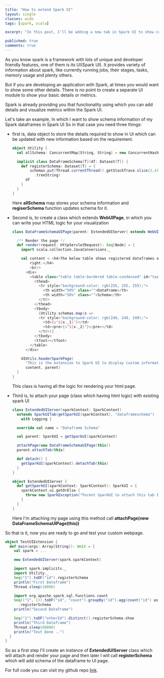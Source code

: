 ```yaml
---
title: "How to extend Spark UI"
layout: single
classes: wide
tags: [spark, scala]

excerpt: "In this post, I'll be adding a new tab in Spark UI to show custom details about any spark application"

published: true
comments: true
---
```


As you know spark is a framework with lots of unique and developer friendly features,  one of them
is its UI(Spark UI). It provides variety of information about spark, like currently running jobs,
their stages, tasks, memory usage and plenty others.

But if you are developing an application with Spark, at times you would want to show some other
details. There is no point to create a separate UI module to show your basic details or metrics.

Spark is already providing you that functionality using which you can add details and visualize
metrics within the Spark UI.

Let's take an example, In which I want to show schema information of my Spark dataframes in Spark UI
So in that case you need three things:
- first is, data object to store the details required to show in UI which can be updated with new information based on the requirement.

    ```scala
    object Utility {
      val allSchema: ConcurrentMap[String, String] = new ConcurrentHashMap[String, String]()
    
      implicit class DataFrameSchema[T](df: Dataset[T]) {
        def registerSchema: Dataset[T] = {
            schemas.put(Thread.currentThread().getStackTrace.slice(2,4).mkString("\n"), df.schema
              .treeString)
          df
        }
      }
    }
    ```

    Here __allSchema__ map stores your schema information and __regiserSchema__ function updates schema for it.

- Second is, to create a class which extends __WebUIPage__, in which you can write your HTML logic
for your visualization

    ```scala
    class DataFrameSchemaUIPage(parent: ExtendedUIServer) extends WebUIPage("") with Logging {
    
      /** Render the page */
      def render(request: HttpServletRequest): Seq[Node] = {
        import scala.collection.JavaConversions._
    
        val content = <h4>The below table shows registered dataframes on the left, with there schemas on the
            right.</h4>
            <br/>
          <div>
            <table class="table table-bordered table-condensed" id="task-summary-table">
              <thead>
                <tr style="background-color: rgb(255, 255, 255);">
                  <th width="50%" class="">DataFrame</th>
                  <th width="50%" class="">Schema</th>
                </tr>
              </thead>
              <tbody>
                {Utility.schemas.map(x =>
                <tr style="background-color: rgb(249, 249, 249);">
                  <td>{s"${x._1}"}</td>
                  <td><pre>{s"${x._2}"}</pre></td>
                </tr>)}
              </tbody>
              <tfoot></tfoot>
            </table>
          </div>
    
        UIUtils.headerSparkPage(
          "This is the extension to Spark UI to display custom information about your application.",
          content, parent)
      }
    }
    ```
    
    This class is having all the logic for rendering your html page.

- Third is, to attach your page (class which having html logic) with existing spark UI

    ```scala
    class ExtendedUIServer(sparkContext: SparkContext)
      extends SparkUITab(getSparkUI(sparkContext), "dataframeschema")
        with Logging {
    
      override val name = "Dataframe Schema"
    
      val parent: SparkUI = getSparkUI(sparkContext)
    
      attachPage(new DataFrameSchemaUIPage(this))
      parent.attachTab(this)
    
      def detach() {
        getSparkUI(sparkContext).detachTab(this)
      }
    }
    
    object ExtendedUIServer {
      def getSparkUI(sparkContext: SparkContext): SparkUI = {
        sparkContext.ui.getOrElse {
          throw new SparkException("Parent SparkUI to attach this tab to not found!")
        }
      }
    }
    ```
    
    Here I'm attaching my page using this method call __attachPage(new DataFrameSchemaUIPage(this))__


So that is it, now you are ready to go and test your custom webpage.

```scala
object TestUIExtension {
  def main(args: Array[String]): Unit = {
    val spark = ...

    new ExtendedUIServer(spark.sparkContext)

    import spark.implicits._
    import Utility._
    Seq("1").toDF("id").registerSchema
    println("First Dataframe")
    Thread.sleep(10000)

    import org.apache.spark.sql.functions.count
    Seq(("1", 1)).toDF("id", "count").groupBy("id").agg(count("id") as "count")
      .registerSchema
    println("Second Dataframe")

    Seq("1").toDF("otherId").distinct().registerSchema.show
    println("Third Dataframe")
    Thread.sleep(60000)
    println("Test Done ..")
  }
}
```

So as a first step I'll create an instance of __ExtendedUIServer__ class which will attach and 
render your page and then later I will call __registerSchema__ which will add schema of the dataframe to UI page.

For full code you can visit my github repo [link](https://github.com/skp33/spark-ui-extension).